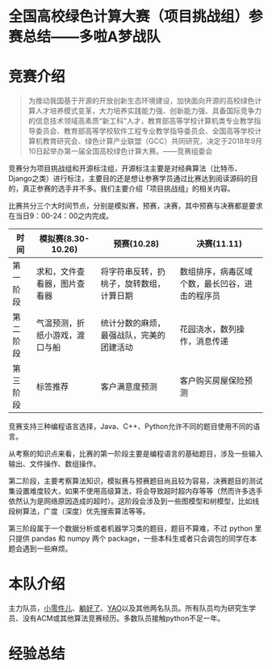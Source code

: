 # 全国高校绿色计算大赛（项目挑战组）参赛总结——多啦A梦战队
# 竞赛介绍
> 为推动我国基于开源的开放创新生态环境建设，加快面向开源的高校绿色计算人才培养模式变革，大力培养实践能力强、创新能力强、具备国际竞争力的信息技术领域高素质“新工科”人才，教育部高等学校计算机类专业教学指导委员会、教育部高等学校软件工程专业教学指导委员会、全国高等学校计算机教育研究会、绿色计算产业联盟（GCC）共同研究，决定于2018年9月10日起举办第一届全国高校绿色计算大赛。——竞赛组委会

竞赛分为项目挑战组和开源标注组，开源标注主要是对经典算法（比特币、Django之类）进行标注，主要目的还是想让参赛学员通过比赛达到阅读源码的目的，真正参赛的选手并不多。我们主要介绍「项目挑战组」的相关内容。

比赛共分三个大时间节点，分别是模拟赛，预赛，决赛，其中预赛与决赛都是要求在当日9：00-24：00之内完成。


时间|模拟赛(8.30-10.26)|预赛(10.28)|决赛(11.11)
---|---|---|---
第一阶段|求和，文件查看器，图片查看器|将字符串反转，扔桃子，旋转数组，计算日期|数组排序，病毒区域个数，最长凹谷，进击的程序员
第二阶段|气温预测，折纸小游戏，渡口与船|统计分数的麻烦，最强战队，完美的团建活动|花园浇水，数列操作，消息传递
第三阶段|标签推荐|客户满意度预测|客户购买房屋保险预测

竞赛支持三种编程语言选择，Java、C++、Python允许不同的题目使用不同的语言。

从考察的知识点来看，比赛的第一阶段主要是编程语言的基础题目，涉及一些输入输出、文件操作、数组操作。

第二阶段，主要考察算法知识，模拟赛与预赛题目尚且较为容易，决赛题目的测试集设置难度较大，如果不使用高级算法，将会导致超时超内存等等（然而许多选手依然认为是网络原因造成的超时）。这阶段会涉及到一些图模型和树模型，比如线段树算法，广度（深度）优先搜索算法等等。

第三阶段属于一个数据分析或者机器学习类的题目，题目不算难，不过 python 里只提供 pandas 和 numpy 两个 package，一些本科生或者只会调包的同学在本题会遇到一些麻烦。

# 本队介绍

主力队员，[小零件儿](https://github.com/xuyingxiao)、[躺好了](https://github.com/tiaotiaowa)、[YAO](https://github.com/GeneralLi95)以及其他两名队员。所有队员均为研究生学员、没有ACM或其他算法竞赛经历。多数队员接触python不足一年。



# 经验总结



